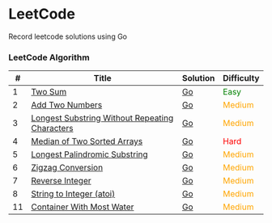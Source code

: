 # LeetCode

Record leetcode solutions using Go

### LeetCode Algorithm

| #   | Title                                                                                                                          | Solution                                                                                                | Difficulty                       |
|-----|--------------------------------------------------------------------------------------------------------------------------------|---------------------------------------------------------------------------------------------------------|----------------------------------|
| 1   | [Two Sum](https://leetcode.cn/problems/two-sum/)                                                                               | [Go](./alg/go/twoSum/twoSum.go)                                                                         | <font color=green>Easy</font>    |
| 2   | [Add Two Numbers](https://leetcode.cn/problems/add-two-numbers/)                                                               | [Go](./alg/go/addTwoNumbers/addTwoNumbers.go)                                                           | <font color=orange>Medium</font> |
| 3   | [Longest Substring Without Repeating Characters](https://leetcode.cn/problems/longest-substring-without-repeating-characters/) | [Go](./alg/go/longestSubstringWithoutRepeatingCharacters/longestSubstringWithoutRepeatingCharacters.go) | <font color=orange>Medium</font> |
| 4   | [Median of Two Sorted Arrays](https://leetcode.cn/problems/median-of-two-sorted-arrays/)                                       | [Go](./alg/go/medianOfTwoSortedArrays/medianOfTwoSortedArrays.go)                                       | <font color=red>Hard</font>      |
| 5   | [Longest Palindromic Substring](https://leetcode.cn/problems/longest-palindromic-substring/)                                   | [Go](./alg/go/longestPalindromicSubstring/longestPalindromicSubstring.2.go)                             | <font color=orange>Medium</font> |
| 6   | [Zigzag Conversion](https://leetcode.cn/problems/zigzag-conversion/)                                                           | [Go](./alg/go/zigzagConversion/zigzagConversion.go)                                                     | <font color=orange>Medium</font> |
| 7   | [Reverse Integer](https://leetcode.cn/problems/reverse-integer/)                                                               | [Go](./alg/go/reverseInteger/reverseInteger.go)                                                         | <font color=orange>Medium</font> |
| 8   | [String to Integer (atoi)](https://leetcode.cn/problems/string-to-integer-atoi/)                                               | [Go](./alg/go/stringToIntegerAtoi/stringToIntegerAtoi.go)                                               | <font color=orange>Medium</font> |
| 11  | [Container With Most Water](https://leetcode.cn/problems/container-with-most-water/)                                           | [Go](./alg/go/containerWithMostWater/containerWithMostWater.go)                                         | <font color=orange>Medium</font> |
